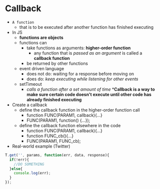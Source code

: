 # Callback
* ```A function```
  * that is to be executed after another function has finished executing
* In JS
  * __functions are objects__
  * functions can
    * take functions as arguments: __higher-order function__
      * any function that is *passed as an argument* is called a __callback function__
    * be returned by other functions
  * event driven language
    * does not do: waiting for a response before moving on
    * does do: *keep executing while listening for other events*
  * setTimeout
    * *calls a function after a set amount of time*
*__Callback is a way to make sure certain code doesn't execute until other code has already finished executing__
* Create a callback
  * define the callback function in the higher-order function call
    * function FUNC(PARAM1, callback){...}
    * FUNC(PARAM1, function() {...});
  * define the callback function elsewhere in the code
    * function FUNC(PARAM1, callback){...}
    * function FUNC_cb(){...}
    * FUNC(PARAM1, FUNC_cb);
* Real-world example (Twitter)
```javascript
T.get('', params, function(err, data, response){
  if(!err){ 
    //DO SOMETHING 
  }else{
    console.log(err);
  }
});
```
